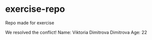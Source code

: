# exercise-repo
Repo made for exercise

We resolved the conflict!
Name: Viktoria Dimitrova Dimitrova
Age: 22

